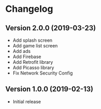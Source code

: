 Changelog
=========

Version 2.0.0 (2019-03-23)
--------------------------

 * Add splash screen
 * Add game list screen
 * Add ads
 * Add Firebase
 * Add Retrofit library
 * Add Picasso library
 * Fix Network Security Config

Version 1.0.0 (2019-02-13)
--------------------------

 * Initial release
